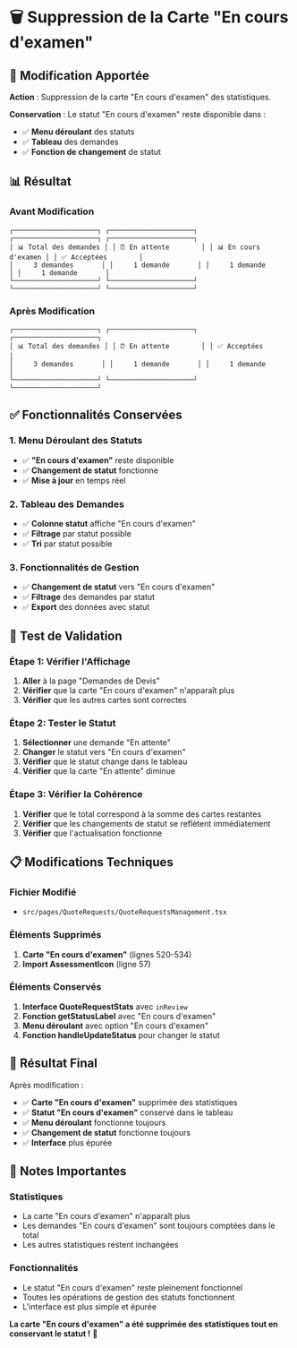 # 🗑️ Suppression de la Carte "En cours d'examen"

## 🔧 Modification Apportée

**Action** : Suppression de la carte "En cours d'examen" des statistiques.

**Conservation** : Le statut "En cours d'examen" reste disponible dans :
- ✅ **Menu déroulant** des statuts
- ✅ **Tableau** des demandes
- ✅ **Fonction de changement** de statut

## 📊 Résultat

### **Avant Modification**
```
┌─────────────────────┐ ┌─────────────────────┐ ┌─────────────────────┐ ┌─────────────────────┐
│ 📊 Total des demandes │ │ ⏰ En attente        │ │ 📊 En cours d'examen │ │ ✅ Acceptées        │
│     3 demandes       │ │     1 demande       │ │     1 demande       │ │     1 demande       │
└─────────────────────┘ └─────────────────────┘ └─────────────────────┘ └─────────────────────┘
```

### **Après Modification**
```
┌─────────────────────┐ ┌─────────────────────┐ ┌─────────────────────┐
│ 📊 Total des demandes │ │ ⏰ En attente        │ │ ✅ Acceptées        │
│     3 demandes       │ │     1 demande       │ │     1 demande       │
└─────────────────────┘ └─────────────────────┘ └─────────────────────┘
```

## ✅ Fonctionnalités Conservées

### 1. **Menu Déroulant des Statuts**
- ✅ **"En cours d'examen"** reste disponible
- ✅ **Changement de statut** fonctionne
- ✅ **Mise à jour** en temps réel

### 2. **Tableau des Demandes**
- ✅ **Colonne statut** affiche "En cours d'examen"
- ✅ **Filtrage** par statut possible
- ✅ **Tri** par statut possible

### 3. **Fonctionnalités de Gestion**
- ✅ **Changement de statut** vers "En cours d'examen"
- ✅ **Filtrage** des demandes par statut
- ✅ **Export** des données avec statut

## 🚀 Test de Validation

### Étape 1: Vérifier l'Affichage
1. **Aller** à la page "Demandes de Devis"
2. **Vérifier** que la carte "En cours d'examen" n'apparaît plus
3. **Vérifier** que les autres cartes sont correctes

### Étape 2: Tester le Statut
1. **Sélectionner** une demande "En attente"
2. **Changer** le statut vers "En cours d'examen"
3. **Vérifier** que le statut change dans le tableau
4. **Vérifier** que la carte "En attente" diminue

### Étape 3: Vérifier la Cohérence
1. **Vérifier** que le total correspond à la somme des cartes restantes
2. **Vérifier** que les changements de statut se reflètent immédiatement
3. **Vérifier** que l'actualisation fonctionne

## 📋 Modifications Techniques

### **Fichier Modifié**
- `src/pages/QuoteRequests/QuoteRequestsManagement.tsx`

### **Éléments Supprimés**
1. **Carte "En cours d'examen"** (lignes 520-534)
2. **Import AssessmentIcon** (ligne 57)

### **Éléments Conservés**
1. **Interface QuoteRequestStats** avec `inReview`
2. **Fonction getStatusLabel** avec "En cours d'examen"
3. **Menu déroulant** avec option "En cours d'examen"
4. **Fonction handleUpdateStatus** pour changer le statut

## 🎯 Résultat Final

Après modification :
- ✅ **Carte "En cours d'examen"** supprimée des statistiques
- ✅ **Statut "En cours d'examen"** conservé dans le tableau
- ✅ **Menu déroulant** fonctionne toujours
- ✅ **Changement de statut** fonctionne toujours
- ✅ **Interface** plus épurée

## 📝 Notes Importantes

### **Statistiques**
- La carte "En cours d'examen" n'apparaît plus
- Les demandes "En cours d'examen" sont toujours comptées dans le total
- Les autres statistiques restent inchangées

### **Fonctionnalités**
- Le statut "En cours d'examen" reste pleinement fonctionnel
- Toutes les opérations de gestion des statuts fonctionnent
- L'interface est plus simple et épurée

**La carte "En cours d'examen" a été supprimée des statistiques tout en conservant le statut !** 🎉
